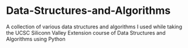 # Data-Structures-and-Algorithms
A collection of various data structures and algorithms I used while taking the UCSC Siliconn Valley Extension course of Data Structures and Algorithms using Python
